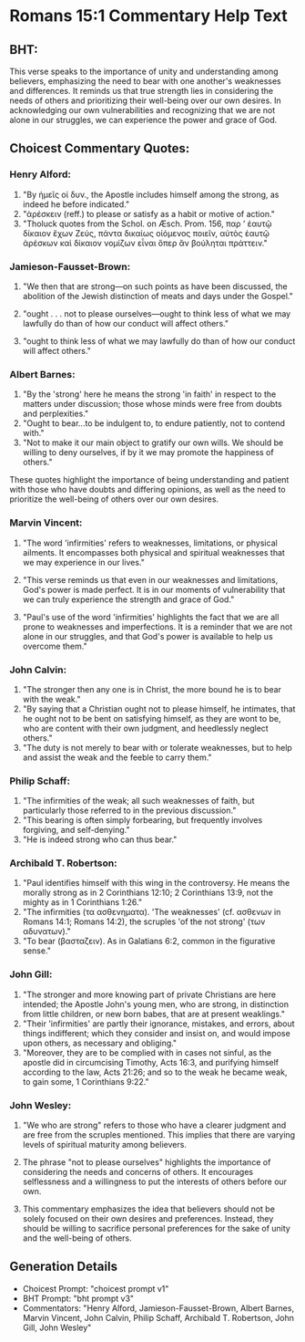 # Romans 15:1 Commentary Help Text

## BHT:
This verse speaks to the importance of unity and understanding among believers, emphasizing the need to bear with one another's weaknesses and differences. It reminds us that true strength lies in considering the needs of others and prioritizing their well-being over our own desires. In acknowledging our own vulnerabilities and recognizing that we are not alone in our struggles, we can experience the power and grace of God.

## Choicest Commentary Quotes:
### Henry Alford:
1. "By ἡμεῖς οἱ δυν., the Apostle includes himself among the strong, as indeed he before indicated."
2. "ἀρέσκειν (reff.) to please or satisfy as a habit or motive of action."
3. "Tholuck quotes from the Schol. on Æsch. Prom. 156, παρ ʼ ἑαυτῷ δίκαιον ἔχων Ζεύς, πάντα δικαίως οἰόμενος ποιεῖν, αὐτὸς ἑαυτῷ ἀρέσκων καὶ δίκαιον νομίζων εἶναι ὅπερ ἂν βούληται πράττειν."

### Jamieson-Fausset-Brown:
1. "We then that are strong—on such points as have been discussed, the abolition of the Jewish distinction of meats and days under the Gospel." 

2. "ought . . . not to please ourselves—ought to think less of what we may lawfully do than of how our conduct will affect others." 

3. "ought to think less of what we may lawfully do than of how our conduct will affect others."

### Albert Barnes:
1. "By the 'strong' here he means the strong 'in faith' in respect to the matters under discussion; those whose minds were free from doubts and perplexities."
2. "Ought to bear...to be indulgent to, to endure patiently, not to contend with."
3. "Not to make it our main object to gratify our own wills. We should be willing to deny ourselves, if by it we may promote the happiness of others."

These quotes highlight the importance of being understanding and patient with those who have doubts and differing opinions, as well as the need to prioritize the well-being of others over our own desires.

### Marvin Vincent:
1. "The word 'infirmities' refers to weaknesses, limitations, or physical ailments. It encompasses both physical and spiritual weaknesses that we may experience in our lives."

2. "This verse reminds us that even in our weaknesses and limitations, God's power is made perfect. It is in our moments of vulnerability that we can truly experience the strength and grace of God."

3. "Paul's use of the word 'infirmities' highlights the fact that we are all prone to weaknesses and imperfections. It is a reminder that we are not alone in our struggles, and that God's power is available to help us overcome them."

### John Calvin:
1. "The stronger then any one is in Christ, the more bound he is to bear with the weak."
2. "By saying that a Christian ought not to please himself, he intimates, that he ought not to be bent on satisfying himself, as they are wont to be, who are content with their own judgment, and heedlessly neglect others."
3. "The duty is not merely to bear with or tolerate weaknesses, but to help and assist the weak and the feeble to carry them."

### Philip Schaff:
1. "The infirmities of the weak; all such weaknesses of faith, but particularly those referred to in the previous discussion."
2. "This bearing is often simply forbearing, but frequently involves forgiving, and self-denying."
3. "He is indeed strong who can thus bear."

### Archibald T. Robertson:
1. "Paul identifies himself with this wing in the controversy. He means the morally strong as in 2 Corinthians 12:10; 2 Corinthians 13:9, not the mighty as in 1 Corinthians 1:26." 
2. "The infirmities (τα ασθενηματα). 'The weaknesses' (cf. ασθενων in Romans 14:1; Romans 14:2), the scruples 'of the not strong' (των αδυνατων)." 
3. "To bear (βασταζειν). As in Galatians 6:2, common in the figurative sense."

### John Gill:
1. "The stronger and more knowing part of private Christians are here intended; the Apostle John's young men, who are strong, in distinction from little children, or new born babes, that are at present weaklings."
2. "Their 'infirmities' are partly their ignorance, mistakes, and errors, about things indifferent; which they consider and insist on, and would impose upon others, as necessary and obliging."
3. "Moreover, they are to be complied with in cases not sinful, as the apostle did in circumcising Timothy, Acts 16:3, and purifying himself according to the law, Acts 21:26; and so to the weak he became weak, to gain some, 1 Corinthians 9:22."

### John Wesley:
1. "We who are strong" refers to those who have a clearer judgment and are free from the scruples mentioned. This implies that there are varying levels of spiritual maturity among believers.

2. The phrase "not to please ourselves" highlights the importance of considering the needs and concerns of others. It encourages selflessness and a willingness to put the interests of others before our own.

3. This commentary emphasizes the idea that believers should not be solely focused on their own desires and preferences. Instead, they should be willing to sacrifice personal preferences for the sake of unity and the well-being of others.


## Generation Details
- Choicest Prompt: "choicest prompt v1"
- BHT Prompt: "bht prompt v3"
- Commentators: "Henry Alford, Jamieson-Fausset-Brown, Albert Barnes, Marvin Vincent, John Calvin, Philip Schaff, Archibald T. Robertson, John Gill, John Wesley"
